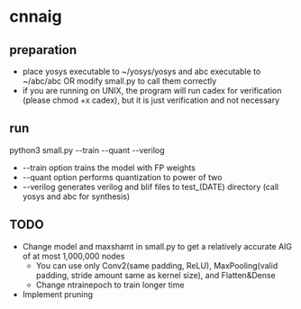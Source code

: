 # cnnaig
## preparation
 - place yosys executable to ~/yosys/yosys and abc executable to ~/abc/abc OR modify small.py to call them correctly
 - if you are running on UNIX, the program will run cadex for verification (please chmod +x cadex), but it is just verification and not necessary
## run
python3 small.py --train --quant --verilog
 - --train option trains the model with FP weights
 - --quant option performs quantization to power of two
 - --verilog generates verilog and blif files to test_(DATE) directory (call yosys and abc for synthesis)
## TODO
 - Change model and maxshamt in small.py to get a relatively accurate AIG of at most 1,000,000 nodes
    - You can use only Conv2(same padding, ReLU), MaxPooling(valid padding, stride amount same as kernel size), and Flatten&Dense
    - Change ntrainepoch to train longer time
 - Implement pruning
